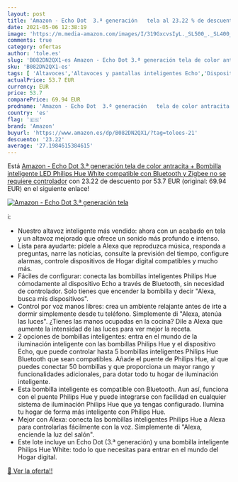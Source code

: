 ```yaml
---
layout: post
title: 'Amazon - Echo Dot  3.ª generación   tela al 23.22 % de descuento'
date: 2021-05-06 12:38:19
image: 'https://m.media-amazon.com/images/I/319GxcvsIyL._SL500_._SL400_.jpg'
comments: true
category: ofertas
author: 'tole.es'
slug: 'B082DN2QX1-es Amazon - Echo Dot 3.ª generación tela de color antracita +...'
sku: 'B082DN2QX1-es'
tags: [ 'Altavoces','Altavoces y pantallas inteligentes Echo','Dispositivos Amazon','Dispositivos Amazon y Accesorios','Electrónica','Equipos de audio y Hi-Fi','Paquetes de dispositivos','amazon','hue','philips', ]
actualPrice: 53.7 EUR
currency: EUR
price: 53.7
comparePrice: 69.94 EUR
prodname: 'Amazon - Echo Dot  3.ª generación   tela de color antracita + Bombilla inteligente LED Philips Hue White  compatible con Bluetooth y Zigbee  no se requiere controlador'
country: 'es'
flag: '🇪🇸'
brand: 'Amazon'
buyurl: 'https://www.amazon.es/dp/B082DN2QX1/?tag=tolees-21'
descuento: '23.22'
average: '27.1984615384615'
---
```


Está [Amazon - Echo Dot  3.ª generación   tela de color antracita + Bombilla inteligente LED Philips Hue White  compatible con Bluetooth y Zigbee  no se requiere controlador](https://www.amazon.es/dp/B082DN2QX1/?tag=tolees-21) con 23.22 de descuento por 53.7 EUR (original: 69.94 EUR) en el siguiente enlace!

[![Amazon - Echo Dot  3.ª generación   tela](https://m.media-amazon.com/images/I/319GxcvsIyL._SL500_._SL400_.jpg)](https://www.amazon.es/dp/B082DN2QX1/?tag=tolees-21)

ℹ️:

- Nuestro altavoz inteligente más vendido: ahora con un acabado en tela y un altavoz mejorado que ofrece un sonido más profundo e intenso.
- Lista para ayudarte: pídele a Alexa que reproduzca música, responda a preguntas, narre las noticias, consulte la previsión del tiempo, configure alarmas, controle dispositivos de Hogar digital compatibles y mucho más.
- Fáciles de configurar: conecta las bombillas inteligentes Philips Hue cómodamente al dispositivo Echo a través de Bluetooth, sin necesidad de controlador. Solo tienes que encender la bombilla y decir "Alexa, busca mis dispositivos".
- Control por voz manos libres: crea un ambiente relajante antes de irte a dormir simplemente desde tu teléfono. Simplemente di "Alexa, atenúa las luces". ¿Tienes las manos ocupadas en la cocina? Dile a Alexa que aumente la intensidad de las luces para ver mejor la receta.
- 2 opciones de bombillas inteligentes: entra en el mundo de la iluminación inteligente con las bombillas Philips Hue y el dispositivo Echo, que puede controlar hasta 5 bombillas inteligentes Philips Hue Bluetooth que sean compatibles. Añade el puente de Philips Hue, al que puedes conectar 50 bombillas y que proporciona un mayor rango y funcionalidades adicionales, para dotar todo tu hogar de iluminación inteligente.
- Esta bombilla inteligente es compatible con Bluetooth. Aun así, funciona con el puente Philips Hue y puede integrarse con facilidad en cualquier sistema de iluminación Philips Hue que ya tengas configurado. Ilumina tu hogar de forma más inteligente con Philips Hue.
- Mejor con Alexa: conecta las bombillas inteligentes Philips Hue a Alexa para controlarlas fácilmente con la voz. Simplemente di "Alexa, enciende la luz del salón".
- Este lote incluye un Echo Dot (3.ª generación) y una bombilla inteligente Philips Hue White: todo lo que necesitas para entrar en el mundo del Hogar digital.

[🛒 Ver la oferta!!](https://www.amazon.es/dp/B082DN2QX1/?tag=tolees-21)
